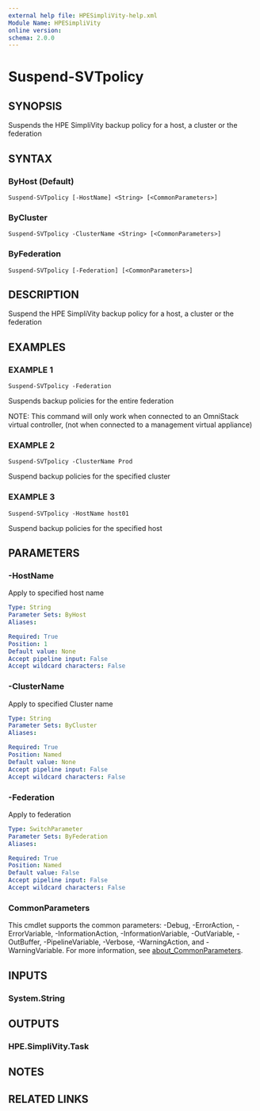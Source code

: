```yaml
---
external help file: HPESimpliVity-help.xml
Module Name: HPESimpliVity
online version:
schema: 2.0.0
---
```


# Suspend-SVTpolicy

## SYNOPSIS
Suspends the HPE SimpliVity backup policy for a host, a cluster or the federation

## SYNTAX

### ByHost (Default)
```
Suspend-SVTpolicy [-HostName] <String> [<CommonParameters>]
```

### ByCluster
```
Suspend-SVTpolicy -ClusterName <String> [<CommonParameters>]
```

### ByFederation
```
Suspend-SVTpolicy [-Federation] [<CommonParameters>]
```

## DESCRIPTION
Suspend the HPE SimpliVity backup policy for a host, a cluster or the federation

## EXAMPLES

### EXAMPLE 1
```
Suspend-SVTpolicy -Federation
```

Suspends backup policies for the entire federation

NOTE: This command will only work when connected to an OmniStack virtual controller, (not when connected
to a management virtual appliance)

### EXAMPLE 2
```
Suspend-SVTpolicy -ClusterName Prod
```

Suspend backup policies for the specified cluster

### EXAMPLE 3
```
Suspend-SVTpolicy -HostName host01
```

Suspend backup policies for the specified host

## PARAMETERS

### -HostName
Apply to specified host name

```yaml
Type: String
Parameter Sets: ByHost
Aliases:

Required: True
Position: 1
Default value: None
Accept pipeline input: False
Accept wildcard characters: False
```

### -ClusterName
Apply to specified Cluster name

```yaml
Type: String
Parameter Sets: ByCluster
Aliases:

Required: True
Position: Named
Default value: None
Accept pipeline input: False
Accept wildcard characters: False
```

### -Federation
Apply to federation

```yaml
Type: SwitchParameter
Parameter Sets: ByFederation
Aliases:

Required: True
Position: Named
Default value: False
Accept pipeline input: False
Accept wildcard characters: False
```

### CommonParameters
This cmdlet supports the common parameters: -Debug, -ErrorAction, -ErrorVariable, -InformationAction, -InformationVariable, -OutVariable, -OutBuffer, -PipelineVariable, -Verbose, -WarningAction, and -WarningVariable. For more information, see [about_CommonParameters](http://go.microsoft.com/fwlink/?LinkID=113216).

## INPUTS

### System.String
## OUTPUTS

### HPE.SimpliVity.Task
## NOTES

## RELATED LINKS
